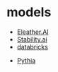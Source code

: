 # models


- [Eleather.AI](https://www.eleuther.ai/)
- [Stability.ai](https://stability.ai/)
- [databricks](https://www.databricks.com/)

* [Pythia](https://arxiv.org/abs/2304.01373)
